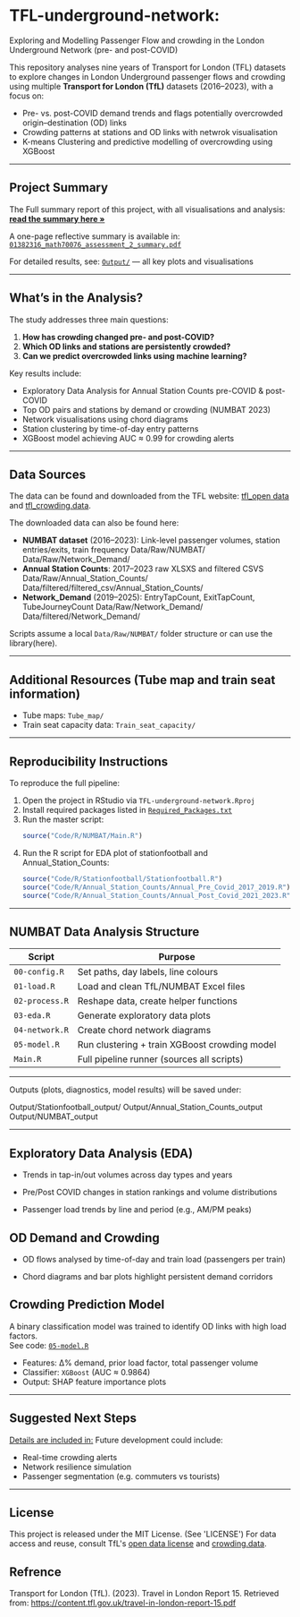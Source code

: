# TFL-underground-network: 

Exploring and Modelling Passenger Flow and crowding in the London Underground Network (pre- and post-COVID)

This repository analyses nine years of Transport for London (TFL) datasets to explore changes in London Underground passenger flows and crowding using multiple **Transport for London (TfL)** datasets (2016–2023), with a focus on:
- Pre- vs. post-COVID demand trends and flags potentially overcrowded origin–destination (OD) links
- Crowding patterns at stations and OD links with netwrok visualisation
- K-means Clustering and predictive modelling of overcrowding using XGBoost


---


## Project Summary

The Full summary report of this project, with all visualisations and analysis:
**[read the summary here »](Summary_report.md)**

A one-page reflective summary is available in:
[`01382316_math70076_assessment_2_summary.pdf`](01382316_math70076_assessment_2_summary.pdf)

For detailed results, see:
[`Output/`](Output/) — all key plots and visualisations

---


## What’s in the Analysis?

The study addresses three main questions:
1. **How has crowding changed pre- and post-COVID?**  
2. **Which OD links and stations are persistently crowded?**  
3. **Can we predict overcrowded links using machine learning?**

Key results include:
- Exploratory Data Analysis for Annual Station Counts pre-COVID & post-COVID
- Top OD pairs and stations by demand or crowding (NUMBAT 2023)
- Network visualisations using chord diagrams
- Station clustering by time-of-day entry patterns
- XGBoost model achieving AUC ≈ 0.99 for crowding alerts


---

## Data Sources

The data can be found and downloaded from the TFL website:
[tfl_open data](https://tfl.gov.uk/info-for/open-data-users/) and
[tfl_crowding.data](https://crowding.data.tfl.gov.uk/).

The downloaded data can also be found here:
- **NUMBAT dataset** (2016–2023): Link-level passenger volumes, station entries/exits, train frequency
    Data/Raw/NUMBAT/
    Data/Raw/Network_Demand/
- **Annual Station Counts**: 2017–2023 raw XLSXS and filtered CSVS
    Data/Raw/Annual_Station_Counts/
    Data/filtered/filtered_csv/Annual_Station_Counts/
- **Network_Demand** (2019–2025): EntryTapCount, ExitTapCount, TubeJourneyCount
    Data/Raw/Network_Demand/
    Data/filtered/Network_Demand/

Scripts assume a local `Data/Raw/NUMBAT/` folder structure or can use the library(here).

---


## Additional Resources (Tube map and train seat information)

- Tube maps: `Tube_map/`
- Train seat capacity data: `Train_seat_capacity/`

---


## Reproducibility Instructions

To reproduce the full pipeline:

1. Open the project in RStudio via `TFL-underground-network.Rproj`
2. Install required packages listed in [`Required_Packages.txt`](Required_Packages.txt)
3. Run the master script:  
   ```r
   source("Code/R/NUMBAT/Main.R")
4. Run the R script for EDA plot of stationfootball and Annual_Station_Counts:
   ```r
   source("Code/R/Stationfootball/Stationfootball.R")
   source("Code/R/Annual_Station_Counts/Annual_Pre_Covid_2017_2019.R")
   source("Code/R/Annual_Station_Counts/Annual_Post_Covid_2021_2023.R")

---


## NUMBAT Data Analysis Structure

| Script              | Purpose                                                                 |
|---------------------|-------------------------------------------------------------------------|
| `00-config.R`       | Set paths, day labels, line colours                                     |
| `01-load.R`         | Load and clean TfL/NUMBAT Excel files                                   |
| `02-process.R`      | Reshape data, create helper functions                                   |
| `03-eda.R`          | Generate exploratory data plots                                         |
| `04-network.R`      | Create chord network diagrams                                           |
| `05-model.R`        | Run clustering + train XGBoost crowding model                           |
| `Main.R`            | Full pipeline runner (sources all scripts)                             |


---

Outputs (plots, diagnostics, model results) will be saved under:

Output/Stationfootball_output/
Output/Annual_Station_Counts_output
Output/NUMBAT_output


---

##  Exploratory Data Analysis (EDA)

- Trends in tap-in/out volumes across day types and years

- Pre/Post COVID changes in station rankings and volume distributions

- Passenger load trends by line and period (e.g., AM/PM peaks)

##  OD Demand and Crowding

- OD flows analysed by time-of-day and train load (passengers per train)

- Chord diagrams and bar plots highlight persistent demand corridors

## Crowding Prediction Model

A binary classification model was trained to identify OD links with high load factors.  
See code: [`05-model.R`](05-model.R)

  - Features: Δ% demand, prior load factor, total passenger volume
  - Classifier: `XGBoost` (AUC ≈ 0.9864)
  - Output: SHAP feature importance plots


---

## Suggested Next Steps
[Details are included in:](Summary_report.md)
Future development could include:
- Real-time crowding alerts  
- Network resilience simulation  
- Passenger segmentation (e.g. commuters vs tourists)

---

## License

This project is released under the MIT License. (See 'LICENSE')
For data access and reuse, consult TfL's [open data license](https://tfl.gov.uk/info-for/open-data-users/) and [crowding.data](https://crowding.data.tfl.gov.uk/).


## Refrence

Transport for London (TfL). (2023). Travel in London Report 15. Retrieved from: https://content.tfl.gov.uk/travel-in-london-report-15.pdf

